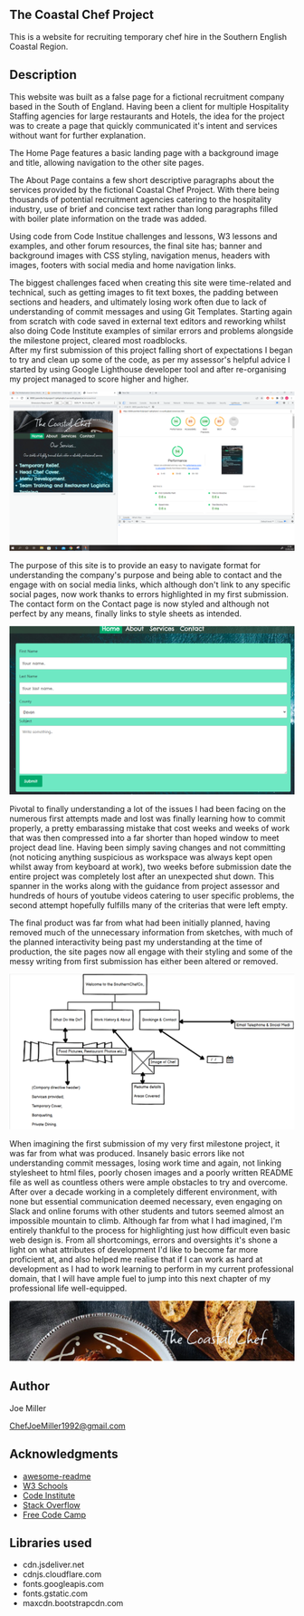 ## The Coastal Chef Project

This is a website for recruiting temporary chef hire in the Southern English Coastal Region.

## Description

This website was built as a false page for a fictional recruitment company based in the South of England. 
Having been a client for multiple Hospitality Staffing agencies for large restaurants and Hotels, the idea for the 
project was to create a page that quickly communicated it's intent and services without want for further explanation.

The Home Page features a basic landing page with a background image and title, allowing navigation
to the other site pages. 

The About Page contains a few short descriptive paragraphs about the services provided by the fictional Coastal Chef Project.
With there being thousands of potential recruitment agencies catering to the hospitality industry, use of brief and concise text 
rather than long paragraphs filled with boiler plate information on the trade was added. 

Using code from Code Institue challenges and lessons, W3 lessons and examples, and other forum resources, the final site has; 
banner and background images with CSS styling, navigation menus, headers with images, footers with social media and home navigation links.

The biggest challenges faced when creating this site were time-related and technical, such as getting images to fit text boxes, the padding between sections and headers, and ultimately losing work often due to lack of understanding of commit messages and using Git Templates. Starting again from scratch with code saved in external text editors and reworking whilst also doing Code Institute examples of similar errors and problems alongside the milestone project, cleared most roadblocks.  
After my first submission of this project falling short of expectations I began to try and clean up some of the code, as per my assessor's helpful advice I started by using Google Lighthouse developer tool and after re-organising my project managed to score higher and higher.

![Screenshot](light-house-screenshot-1.png)

The purpose of this site is to provide an easy to navigate format for understanding the company's purpose and being able to contact and the engage with on social media links, which although don't link to any specific social pages, now work thanks to errors highlighted in my first submission. The contact form on the Contact page is now styled and although not perfect by  any means, finally links to style sheets as intended.

![Screenshot](contact-form-screenshot.png)

Pivotal to finally understanding a lot of the issues I had been facing on the numerous first attempts made and lost was finally learning how to commit properly, a pretty embarassing mistake that cost weeks and weeks of work that was then compressed into a far shorter than hoped window to meet project dead line. Having been simply saving changes and not committing (not noticing anything suspicious as workspace was always kept open whilst away from keyboard at work), two weeks before submission date the entire project was completely lost after an unexpected shut down. This spanner in the works along with the guidance from project assessor and hundreds of hours of youtube videos catering to user specific problems, the second attempt hopefully fulfills many of the criterias that were left empty.  

The final product was far from what had been initially planned, having removed much of the unnecessary information from sketches, with much of the planned interactivity being past my understanding at the time of production, the site pages now all engage with their styling and some of the messy writing from first submission has either been altered or removed. 



![Screenshot](wireframe-screenshot.png)

When imagining the first submission of my very first milestone project, it was far from what was produced. Insanely basic errors like not understanding commit messages, losing work time and again, not linking stylesheet to html files, poorly chosen images and a poorly written README file as well as countless others were ample obstacles to try and overcome. After over a decade working in a completely different environment, with none but essential communication deemed necessary, even engaging on Slack and online forums with other students and tutors seemed almost an impossible mountain to climb. Although far from what I had imagined, I'm entirely thankful to the process for highlighting just how difficult even basic web design is. From all shortcomings, errors and oversights it's shone a light on what attributes of development I'd like to become far more proficient at, and also helped me realise that if I can work as hard at development as I had to work learning to perform in my current professional domain, that I will have ample fuel to jump into this next chapter of my professional life well-equipped.   

![Screenshot](coastal-chef-header-image.png)



## Author


Joe Miller  

ChefJoeMiller1992@gmail.com

## Acknowledgments

* [awesome-readme](https://github.com/matiassingers/awesome-readme)
* [W3 Schools](https://www.w3schools.com/css)
* [Code Institute](https://learn.codeinstitute.net/)
* [Stack Overflow](https://stackoverflow.com/questions)
* [Free Code Camp](https://www.freecodecamp.org/)

## Libraries used
* cdn.jsdeliver.net
* cdnjs.cloudflare.com
* fonts.googleapis.com
* fonts.gstatic.com
* maxcdn.bootstrapcdn.com
